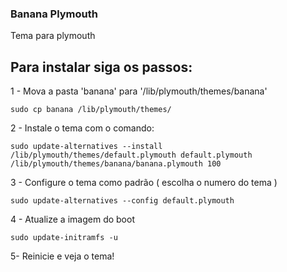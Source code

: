 ### Banana Plymouth

Tema para plymouth

## Para instalar siga os passos:

1 - Mova a pasta 'banana' para '/lib/plymouth/themes/banana'

	sudo cp banana /lib/plymouth/themes/

2 - Instale o tema com o comando:

	sudo update-alternatives --install /lib/plymouth/themes/default.plymouth default.plymouth /lib/plymouth/themes/banana/banana.plymouth 100

3 - Configure o tema como padrão ( escolha o numero do tema )
	
	sudo update-alternatives --config default.plymouth

4 - Atualize a imagem do boot
	
	sudo update-initramfs -u

5- Reinicie e veja o tema!


